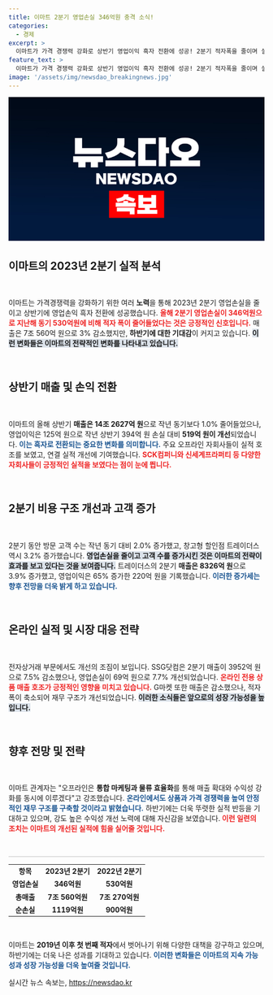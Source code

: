```yaml
---
title: 이마트 2분기 영업손실 346억원 충격 소식!
categories:
  - 경제
excerpt: >
  이마트가 가격 경쟁력 강화로 상반기 영업이익 흑자 전환에 성공! 2분기 적자폭을 줄이며 실적 개선의 희망을 품고 있으며, 하반기엔 더욱 강력한 반등을 기대하고 있습니다.
feature_text: >
  이마트가 가격 경쟁력 강화로 상반기 영업이익 흑자 전환에 성공! 2분기 적자폭을 줄이며 실적 개선의 희망을 품고 있으며, 하반기엔 더욱 강력한 반등을 기대하고 있습니다.
image: '/assets/img/newsdao_breakingnews.jpg'
---
```


<p><img src="/assets/img/newsdao_breakingnews.jpg" alt="koreaapp 속보" /></p>

<h2 data-ke-size="size26">이마트의 2023년 2분기 실적 분석</h2>

<p data-ke-size="size16">&nbsp;</p>

<p>이마트는 가격경쟁력을 강화하기 위한 여러 <strong>노력</strong>을 통해 2023년 2분기 영업손실을 줄이고 상반기에 영업손익 흑자 전환에 성공했습니다. <b><span style="color: #ee2323;">올해 2분기 영업손실이 346억원으로 지난해 동기 530억원에 비해 적자 폭이 줄어들었다는 것은 긍정적인 신호입니다.</span></b> 매출은 7조 560억 원으로 3% 감소했지만, <strong>하반기에 대한 기대감</strong>이 커지고 있습니다. <b><span style="background-color: #21538527;">이런 변화들은 이마트의 전략적인 변화를 나타내고 있습니다.</span></b></p>

<p data-ke-size="size16">&nbsp;</p>

<h2 data-ke-size="size26">상반기 매출 및 손익 전환</h2>

<p data-ke-size="size16">&nbsp;</p>

<p>이마트의 올해 상반기 <strong>매출은 14조 2627억 원</strong>으로 작년 동기보다 1.0% 줄어들었으나, 영업이익은 125억 원으로 작년 상반기 394억 원 손실 대비 <strong>519억 원이 개선</strong>되었습니다. <b><span style="color: #1a5490;">이는 흑자로 전환되는 중요한 변화를 의미합니다.</span></b> 주요 오프라인 자회사들이 실적 호조를 보였고, 연결 실적 개선에 기여했습니다. <b><span style="color: #ee2323;">SCK컴퍼니와 신세계프라퍼티 등 다양한 자회사들이 긍정적인 실적을 보였다는 점이 눈에 띕니다.</span></b></p>

<p data-ke-size="size16">&nbsp;</p>

<h2 data-ke-size="size26">2분기 비용 구조 개선과 고객 증가</h2>

<p data-ke-size="size16">&nbsp;</p>

<p>2분기 동안 방문 고객 수는 작년 동기 대비 2.0% 증가했고, 창고형 할인점 트레이더스 역시 3.2% 증가했습니다. <b><span style="background-color: #21538527;">영업손실을 줄이고 고객 수를 증가시킨 것은 이마트의 전략이 효과를 보고 있다는 것을 보여줍니다.</span></b> 트레이더스의 2분기 <strong>매출은 8326억 원</strong>으로 3.9% 증가했고, 영업이익은 65% 증가한 220억 원을 기록했습니다. <b><span style="color: #1a5490;">이러한 증가세는 향후 전망을 더욱 밝게 하고 있습니다.</span></b></p>

<p data-ke-size="size16">&nbsp;</p>

<h2 data-ke-size="size26">온라인 실적 및 시장 대응 전략</h2>

<p data-ke-size="size16">&nbsp;</p>

<p>전자상거래 부문에서도 개선의 조짐이 보입니다. SSG닷컴은 2분기 매출이 3952억 원으로 7.5% 감소했으나, 영업손실이 69억 원으로 7.7% 개선되었습니다. <b><span style="color: #ee2323;">온라인 전용 상품 매출 호조가 긍정적인 영향을 미치고 있습니다.</span></b> G마켓 또한 매출은 감소했으나, 적자 폭이 축소되어 재무 구조가 개선되었습니다. <b><span style="background-color: #21538527;">이러한 소식들은 앞으로의 성장 가능성을 높입니다.</span></b></p>

<p data-ke-size="size16">&nbsp;</p>

<h2 data-ke-size="size26">향후 전망 및 전략</h2>

<p data-ke-size="size16">&nbsp;</p>

<p>이마트 관계자는 "오프라인은 <strong>통합 마케팅과 물류 효율화</strong>를 통해 매출 확대와 수익성 강화를 동시에 이루겠다"고 강조했습니다. <b><span style="color: #1a5490;">온라인에서도 상품과 가격 경쟁력을 높여 안정적인 재무 구조를 구축할 것이라고 밝혔습니다.</span></b> 하반기에는 더욱 뚜렷한 실적 반등을 기대하고 있으며, 강도 높은 수익성 개선 노력에 대해 자신감을 보였습니다.<b><span style="color: #ee2323;"> 이런 일련의 조치는 이마트의 개선된 실적에 힘을 실어줄 것입니다.</span></b></p>

<p data-ke-size="size16">&nbsp;</p>

<hr style="height: 2px; border: none; background: #ddd;">

<table style="width: 100%; border-spacing: 0; border-collapse: collapse;">
  <tr>
    <td style="text-align: center; height: 17px;"><b>항목</b></td>
    <td style="text-align: center; height: 17px;"><b>2023년 2분기</b></td>
    <td style="text-align: center; height: 17px;"><b>2022년 2분기</b></td>
  </tr>
  <tr>
    <td style="text-align: center; height: 17px;"><b>영업손실</b></td>
    <td style="text-align: center; height: 17px;"><b>346억원</b></td>
    <td style="text-align: center; height: 17px;"><b>530억원</b></td>
  </tr>
  <tr>
    <td style="text-align: center; height: 17px;"><b>총매출</b></td>
    <td style="text-align: center; height: 17px;"><b>7조 560억원</b></td>
    <td style="text-align: center; height: 17px;"><b>7조 270억원</b></td>
  </tr>
  <tr>
    <td style="text-align: center; height: 17px;"><b>순손실</b></td>
    <td style="text-align: center; height: 17px;"><b>1119억원</b></td>
    <td style="text-align: center; height: 17px;"><b>900억원</b></td>
  </tr>
</table>

<p data-ke-size="size16">&nbsp;</p>

<p>이마트는 <strong>2019년 이후 첫 번째 적자</strong>에서 벗어나기 위해 다양한 대책을 강구하고 있으며, 하반기에는 더욱 나은 성과를 기대하고 있습니다. <b><span style="color: #1a5490;">이러한 변화들은 이마트의 지속 가능성과 성장 가능성을 더욱 높여줄 것입니다.</span></b></p>
실시간 뉴스 속보는, <a href="https://newsdao.kr" rel="dofollow">https://newsdao.kr</a>


